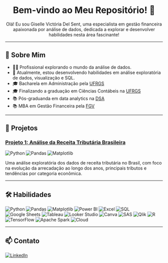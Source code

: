 <h1 align="center">Bem-vindo ao Meu Repositório! 🌸</h1>

<p align="center">
  Olá! Eu sou Giselle Victória Del Sent, uma especialista em gestão financeira apaixonada por análise de dados, dedicada a explorar e desenvolver habilidades nesta área fascinante!
</p>

---
## 🚀 Sobre Mim

- 👩‍💻 Profissional explorando o mundo da análise de dados.
- 🌱 Atualmente, estou desenvolvendo habilidades em análise exploratória de dados, visualização e SQL.
- 🎓 Bacharela em Administração pela [UFRGS](https://www.ufrgs.br)
- 🎓 Finalizando a graduação em Ciências Contábeis na [UFRGS](https://www.ufrgs.br)
- 📚 Pós-graduanda em data analytics na [DSA](https://www.datascienceacademy.com.br)
- 📚 MBA em Gestão Financeira pela [FGV](https://portal.fgv.br)

---

## 🚀 Projetos

### [Projeto 1: Análise da Receita Tributária Brasileira](projects/project1)
![Python](https://img.shields.io/badge/-Python-FF69B4?style=for-the-badge&logo=python&logoColor=white)
![Pandas](https://img.shields.io/badge/-Pandas-FF69B4?style=for-the-badge&logo=pandas&logoColor=white)
![Matplotlib](https://img.shields.io/badge/-Matplotlib-FF69B4?style=for-the-badge&logo=matplotlib&logoColor=white)

Uma análise exploratória dos dados de receita tributária no Brasil, com foco na evolução da arrecadação ao longo dos anos, principais tributos e tendências por categoria econômica.

---

## 🛠️ Habilidades

![Python](https://img.shields.io/badge/-Python-FF69B4?style=for-the-badge&logo=python&logoColor=white)
![Pandas](https://img.shields.io/badge/-Pandas-FF69B4?style=for-the-badge&logo=pandas&logoColor=white)
![Matplotlib](https://img.shields.io/badge/-Matplotlib-FF69B4?style=for-the-badge&logo=matplotlib&logoColor=white)
![Power BI](https://img.shields.io/badge/-Power%20BI-FF69B4?style=for-the-badge&logo=power-bi&logoColor=white)
![Excel](https://img.shields.io/badge/-Excel-FF69B4?style=for-the-badge&logo=microsoft-excel&logoColor=white)
![SQL](https://img.shields.io/badge/-SQL-FF69B4?style=for-the-badge&logo=postgresql&logoColor=white)
![Google Sheets](https://img.shields.io/badge/-Google%20Sheets-FF69B4?style=for-the-badge&logo=google-sheets&logoColor=white)
![Tableau](https://img.shields.io/badge/-Tableau-FF69B4?style=for-the-badge&logo=tableau&logoColor=white)
![Looker Studio](https://img.shields.io/badge/-Looker%20Studio-FF69B4?style=for-the-badge&logo=looker&logoColor=white)
![Canva](https://img.shields.io/badge/-Canva-FF69B4?style=for-the-badge&logo=canva&logoColor=white)
![SAS](https://img.shields.io/badge/-SAS-FF69B4?style=for-the-badge&logo=sas&logoColor=white)
![Qlik](https://img.shields.io/badge/-Qlik-FF69B4?style=for-the-badge&logo=qlikview&logoColor=white)
![R](https://img.shields.io/badge/-R-FF69B4?style=for-the-badge&logo=r&logoColor=white)
![TensorFlow](https://img.shields.io/badge/-TensorFlow-FF69B4?style=for-the-badge&logo=tensorflow&logoColor=white)
![Apache Spark](https://img.shields.io/badge/-Apache%20Spark-FF69B4?style=for-the-badge&logo=apache-spark&logoColor=white)
![Cloud](https://img.shields.io/badge/-Cloud-FF69B4?style=for-the-badge&logo=cloudsmith&logoColor=white)

---

## 📫 Contato

[![LinkedIn](https://img.shields.io/badge/-LinkedIn-FF69B4?style=for-the-badge&logo=linkedin&logoColor=white)](https://www.linkedin.com/in/giselle-del-sent)

